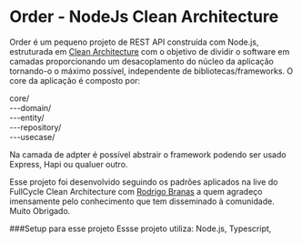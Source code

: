 # Order - NodeJs Clean Architecture
Order é um pequeno projeto de REST API construída com Node.js, estruturada em [Clean Architecture](https://blog.cleancoder.com/uncle-bob/2012/08/13/the-clean-architecture.html) com o objetivo de dividir o software em camadas proporcionando um desacoplamento do núcleo da aplicação tornando-o o máximo possível, independente de bibliotecas/frameworks. O core da aplicação é composto por: 

core/  
  ---domain/  
  ---entity/  
  ---repository/  
  ---usecase/
 
Na camada de adpter é possível abstrair o framework podendo ser usado Express, Hapi ou qualuer outro.
 
Esse projeto foi desenvolvido seguindo os padrões aplicados na live do FullCycle Clean Architecture com [Rodrigo Branas](https://github.com/rodrigobranas) a quem agradeço imensamente pelo conhecimento que tem disseminado à comunidade. Muito Obrigado.

###Setup para esse projeto
Essse projeto utiliza: Node.js, Typescript, 
 

